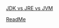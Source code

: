 [JDK vs JRE vs JVM](https://github.com/akin-a/java/blob/main/fundamentals/extra.md)

[ReadMe](readme.com)

